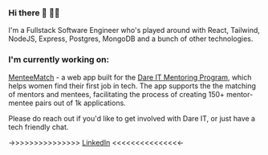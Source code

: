 ### Hi there 👋 🙋‍♀️

I'm a Fullstack Software Engineer who's played around with React, Tailwind, NodeJS, Express, Postgres, MongoDB and a bunch of other technologies.

### I'm currently working on:
[MenteeMatch](https://github.com/pillllo/mentee-match) - a web app built for the [Dare IT Mentoring Program](https://mentoring.dareit.io/), which helps women find their first job in tech. The app supports the the matching of mentors and mentees, facilitating the process of creating 150+ mentor-mentee pairs out of 1k applications.

Please do reach out if you'd like to get involved with Dare IT, or just have a tech friendly chat.

->>>>>>>>>>>>>>> [LinkedIn](https://www.linkedin.com/in/natalie-pilling/) <<<<<<<<<<<<<<<-
